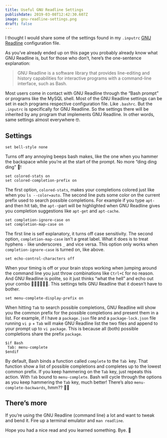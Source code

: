 ```yaml
---
title: Useful GNU Readline Settings
publishdate: 2019-03-08T12:42:30.607Z
image: gnu-readline-settings.png
draft: false
---
```

I thought I would share some of the settings found in my `.inputrc` [GNU Readline](https://www.gnu.org/software/readline/) configuration file.

As you’ve already ended up on this page you probably already know what GNU Readline is, but for those who don’t, here’s the one-sentence explanation:

> GNU Readline is a software library that provides line-editing and history  capabilities for interactive programs with a command-line interface, such as Bash.

Most users come in contact with GNU Readline through the “Bash prompt” or programs like the MySQL shell. Most of the GNU Readline settings can be set in each programs respective configuration file. Like `.bashrc`. But the `.inputrc` is specifically for GNU Readline. So the settings there will be inherited by any program that implements GNU Readline. In other words, same settings almost everywhere 🤓.

## Settings

```
set bell-style none
```

Turns off any annoying beeps bash makes, like the one when you hammer the backspace while you’re at the start of the prompt. No more “ding ding ding” 🙌!

```
set colored-stats on
set colored-completion-prefix on
```

The first option, `colored-stats`, makes your completions colored just like when you `ls --color=auto`. The second line puts some color on the current prefix used to search possible completions. For example if you type `apt-` and then hit tab, the `apt-`-part will be highlighted when GNU Readline gives you completion suggestions like `apt-get` and `apt-cache`.

```
set completion-ignore-case on
set completion-map-case on
```

The first line is self explanatory, it turns off case sensitivity. The second option, `completion-map-case` isn’t a great label. What it does is to treat hyphens `-` like underscores `_` and vice versa. This option only works when `completion-ignore-case` is turned on, like above.

```
set echo-control-characters off
```

When your timing is off or your brain stops working when jumping around the command line you just throw combinations like `Ctrl+C` for no reason. And GNU Readline is polite, so it just thinks “what the hell” and echo out your combo 🤜🤜🤛👊🤛🤜. This settings tells GNU Readline that it doesn’t have to bother.

```
set menu-complete-display-prefix on
```

When hitting `Tab` to search possible completions, GNU Readline will show you the common prefix for the possible completions and present them in a list. For example, if I have a `package.json` file and a `package-lock.json` file running `vi p` + `Tab` will make GNU Readline list the two files and append to your prompt up to `vi package`. This is because all (both) possible completions share the prefix `package`.

```
$if Bash
 Tab: menu-complete
$endif
```

By default, Bash binds a function called `complete` to the `Tab `key. That function show a list of possible completions and completes up to the lowest common prefix. If you keep hammering on the `Tab` key, just repeats this action. With `Tab` bound to `menu-complete`. Bash will cycle through the options as you keep hammering the `Tab` key, much better! There’s also `menu-complete-backwards`, hmm?? 🤔😉

## There’s more

If you’re using the GNU Readline (command line) a lot and want to tweak and bend it. Fire up a terminal emulator and `man readline`.

Hope you had a nice read and you learned something. Bye. 👋
